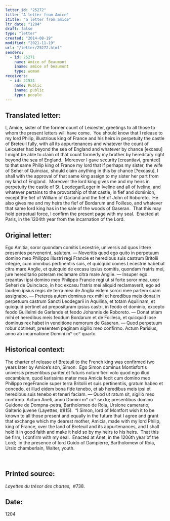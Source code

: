 ```yaml
---
letter_id: "25272"
title: "A letter from Amice"
ititle: "a letter from amice"
ltr_date: "1204"
draft: false
type: "letter"
created: "2014-08-19"
modified: "2021-11-19"
url: "/letter/25272.html"
senders:
  - id: 25271
    name: Amice of Beaumont
    iname: amice of beaumont
    type: woman
receivers:
  - id: 21531
    name: Public
    iname: public
    type: people
---
```

<h2> Translated letter:</h2><p>I, Amice, sister of the former count of Leicester, greetings to all those to whom the present letters will have come.&nbsp; You should know that I release to my lord Philip, illustrious king of France and his heirs in perpetuity the castle of Breteuil fully, with all its appurtenances and whatever the count of Leicester had beyond the sea of England and whatever by chance [excasu] I might be able to claim of that count formerly my brother by hereditary right beyond the sea of England.&nbsp; Moreover I gave security [creantiavi, granted] to that same Philip king of France my lord that if perhaps my sister, the wife of Seher of Quinciac, should claim anything in this by chance [?excasu], I shall with the approval of that same king assign to my sister her part from my land of England.&nbsp; Moreover the lord king gives me and my heirs in perpetuity the castle of St. Leodegar/Leger in Iveline and all of Iveline, and whatever pertains to the provostship of that castle, in fief and dominion, except the fief of William of Garland and the fief of John of Roboreto.&nbsp; He also gives me and my heirs the fief of Bordarum and Foilleso, and whatever that same lord king has in the sale of the woods of Gaseran.&nbsp; That this may hold perpetual force, I confirm the present page with my seal.&nbsp; Enacted at Paris, in the 1204th year from the incarnation of the Lord.</p><h2 class="mt-4"> Original letter:</h2><p>Ego Amitia, soror quondam comitis Lecestrie, universis ad quos littere presentes pervenerint, salutem. — Noveritis quod ego quito in perpetuum domino meo Philippo illustri regi Francie et heredibus suis castrum Britolii integre, cum omnibus pertinentiis suis, et quicquid comes Lecestrie habebat citra mare Anglie, et quicquid de excasu ipsius comitis, quondam fratris mei, jure hereditario poteram reclamare citra mare Anglie. — Insuper ego creantavi ipsi domino meo Philippo Francie regi ut si forte soror mea, uxor Seheri de Quinciaco, in hoc excasu fratris mei aliquid reclamaverit, ego ad laudem ipsius regis de terra mea de Anglia eidem sorori mee partem suam assignabo. — Preterea autem dominus rex mihi et heredibus meis donat in perpetuum castrum Sancti Leodegarii in Aquilina, et totam Aquilinam, et quicquid pertinet ad preposituram ipsius castri, in feodo et dominio, excepto feodo Guillelmi de Garlande et feodo Johannis de Roboreto. — Donat etiam mihi et heredibus meis feodum Bordarum et de Foilleso, et quicquid ipse dominus rex habet in venditione nemorum de Gaseran. — Quod perpetuum robur obtineat, pre­sentem paginam sigillo meo confirmo. Actum Pari­sius, anno ab incarnatione Domini m° cc° quarto.&nbsp;</p><h2 class="mt-4"> Historical context:</h2><p>The charter of release of Breteuil to the French king was confirmed two years later by Amice’s son, Simon:&nbsp; Ego Simon dominus Montisfortis universis presentibus pariter et futuris notum fieri volo quod ego illud excambium, quod karissima mater mea Amicia fecit cum domino meo Philippo regeFrancie super terra Britolii et suis pertinentiis, gratum habeo et concedo, et illud eidem bona fide tenebo, et ab heredibus meis ipsi et heredibus suis tenebo et teneri faciam. — Quod ut ratum sit, sigillo meo confirmo. Actum Aneti, anno Domini m° cc° sexto; presentibus domino Guidone de Dompna-petra, Bartholomeo de Roia, Ursione camerario, Galterio juvene (Layettes, #815).&nbsp; “I Simon, lord of Montfort wish it to be known to all those present and equally in the future that I agree and grant that exchange which my dearest mother, Amicia, made with my lord Philip, king of France, over the land of Breteuil and its appurtenances, and I shall hold it in good faith and make it held so by my heirs to his heirs.&nbsp; That this be firm, I confirm with my seal.&nbsp; Enacted at Anet, in the 1206th year of the Lord;&nbsp; in the presence of lord Guido of Dampierre, Bartholomew of Roia, Ursio chamberlain, Walter, youth.&nbsp;&nbsp;&nbsp;&nbsp;&nbsp;&nbsp;&nbsp;&nbsp;&nbsp;&nbsp;&nbsp;&nbsp;&nbsp;&nbsp;&nbsp;&nbsp;&nbsp;&nbsp;&nbsp;&nbsp;&nbsp;&nbsp;&nbsp;&nbsp;&nbsp;&nbsp;&nbsp;&nbsp;&nbsp;&nbsp;&nbsp;&nbsp;&nbsp;&nbsp;&nbsp;&nbsp;&nbsp;&nbsp;&nbsp;&nbsp;&nbsp;&nbsp;&nbsp;&nbsp;&nbsp;&nbsp;&nbsp;&nbsp;&nbsp;</p><p>&nbsp;</p><h2 class="mt-4"> Printed source:</h2><p><i>Layettes du trésor des chartes, &nbsp;</i>#738.&nbsp;</p><h2 class="mt-4"> Date:</h2>1204